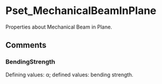 # Pset_MechanicalBeamInPlane

Properties about Mechanical Beam in Plane.
<!-- end of short definition -->


## Comments

### BendingStrength

Defining values: α; defined values: bending strength.
